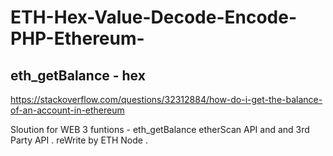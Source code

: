 # ETH-Hex-Value-Decode-Encode-PHP-Ethereum-


## eth_getBalance  - hex 

https://stackoverflow.com/questions/32312884/how-do-i-get-the-balance-of-an-account-in-ethereum

Sloution for WEB 3 funtions  -  eth_getBalance etherScan API and and 3rd Party API . reWrite by ETH Node .
